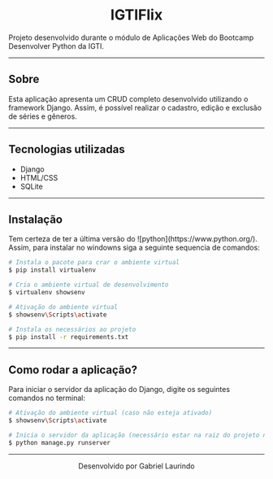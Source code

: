 <h1 align=center> IGTIFlix </h1>
<p>Projeto desenvolvido durante o módulo de Aplicações Web do Bootcamp Desenvolver Python da IGTI.</p>

---

## Sobre

<p>Esta aplicação apresenta um CRUD completo desenvolvido utilizando o framework Django. Assim, é possível realizar o cadastro, edição e exclusão de séries e gêneros.</p>

---

## Tecnologias utilizadas

- Django
- HTML/CSS
- SQLite

---

## Instalação

<p>Tem certeza de ter a última versão do ![python](https://www.python.org/). Assim, para instalar no windowns siga a seguinte sequencia de comandos:</p>

~~~bash
# Instala o pacote para crar o ambiente virtual
$ pip install virtualenv

# Cria o ambiente virtual de desenvolvimento
$ virtualenv showsenv

# Ativação do ambiente virtual
$ showsenv\Scripts\activate

# Instala os necessários ao projeto
$ pip install -r requirements.txt
~~~

---

## Como rodar a aplicação?

<p>Para iniciar o servidor da aplicação do Django, digite os seguintes comandos no terminal:</p>

~~~bash
# Ativação do ambiente virtual (caso não esteja ativado)
$ showsenv\Scripts\activate

# Inicia o servidor da aplicação (necessário estar na raiz do projeto no cmd ao executar o comando)
$ python manage.py runserver
~~~

---

<p align=center>Desenvolvido por Gabriel Laurindo</p>
